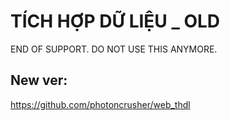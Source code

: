 # TÍCH HỢP DỮ LIỆU _ OLD
END OF SUPPORT. DO NOT USE THIS ANYMORE.

## New ver:

https://github.com/photoncrusher/web_thdl
